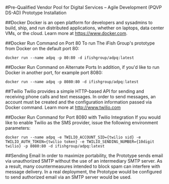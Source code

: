 #Pre-Qualified Vendor Pool for Digital Services – Agile Development (PQVP DS-AD) Prototype Installation

##Docker
Docker is an open platform for developers and sysadmins to build, ship, and run distributed applications, whether on laptops, data center VMs, or the cloud. Learn more at https://www.docker.com. 

##Docker Run Command on Port 80
To run The iFish Group's prototype from Docker on the default port 80: 

```
docker run --name adpq -p 80:80 -d ifishgroup/adpq:latest
```
##Docker Run Command on Alternate Ports
In addition, if you'd like to run Docker in another port, for example port 8080:
```
docker run --name adpq -p 8080:80 -d ifishgroup/adpq:latest
```
##Twilio
Twilio provides a simple HTTP-based API for sending and receiving phone calls and text messages. In order to send messages, an account must be created and the configuration information passed via Docker command. Learn more at http://www.twilio.com 

##Docker Run Command for Port 8080 with Twilio Integration
If you would like to enable Twilio as the SMS provider, issue the following environment parameters:
```
docker run --name adpq -e TWILIO_ACCOUNT_SID={twilio sid} -e TWILIO_AUTH_TOKEN={twilio token} -e TWILIO_SENDING_NUMBER={10digit twilio} -p 8080:80 -d ifishgroup/adpq:latest
```
##Sending Email
In order to maximize portability, the Prototype sends email via unauthorized SMTP without the use of an intermediary SMTP server. As a result, many countermeasures intended to block spam can interfere with message delivery. In a real deployment, the Prototype would be configured to send authorized email via an SMTP server would be used.
